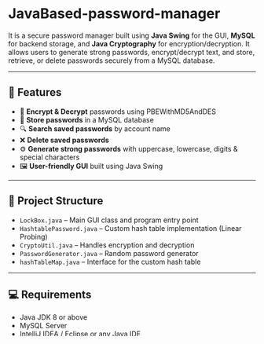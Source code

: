 # JavaBased-password-manager

It is a secure password manager built using **Java Swing** for the GUI, **MySQL** for backend storage, and **Java Cryptography** for encryption/decryption. It allows users to generate strong passwords, encrypt/decrypt text, and store, retrieve, or delete passwords securely from a MySQL database.

---

## 🧠 Features

- 🔐 **Encrypt & Decrypt** passwords using PBEWithMD5AndDES
- 🧾 **Store passwords** in a MySQL database
- 🔍 **Search saved passwords** by account name
- ❌ **Delete saved passwords**
- ⚙️ **Generate strong passwords** with uppercase, lowercase, digits & special characters
- 🖼️ **User-friendly GUI** built using Java Swing

---

## 📁 Project Structure

- `LockBox.java` – Main GUI class and program entry point
- `HashtablePassword.java` – Custom hash table implementation (Linear Probing)
- `CryptoUtil.java` – Handles encryption and decryption
- `PasswordGenerator.java` – Random password generator
- `hashTableMap.java` – Interface for the custom hash table

---

## 💻 Requirements

- Java JDK 8 or above
- MySQL Server
- IntelliJ IDEA / Eclipse or any Java IDE
- JDBC Driver for MySQL (Connector/J)

---

## 🛠️ Setup Instructions

1. **Clone the repository**
   ```bash
   git clone https://github.com/yourusername/LockBox-Java.git
   cd LockBox-Java
